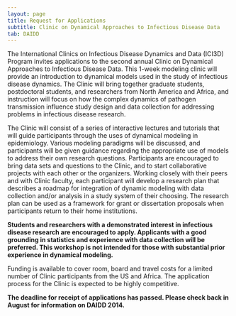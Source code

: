 ```yaml
---
layout: page
title: Request for Applications
subtitle: Clinic on Dynamical Approaches to Infectious Disease Data
tab: DAIDD
---
```


The International Clinics on Infectious Disease Dynamics and Data (ICI3D) Program invites applications to the second annual Clinic on Dynamical Approaches to Infectious Disease Data. This 1-week modeling clinic will provide an introduction to dynamical models used in the study of infectious disease dynamics. The Clinic will bring together graduate students, postdoctoral students, and researchers from North America and Africa, and instruction will focus on how the complex dynamics of pathogen transmission influence study design and data collection for addressing problems in infectious disease research.

The Clinic will consist of a series of interactive lectures and tutorials that will guide participants through the uses of dynamical modeling in epidemiology. Various modeling paradigms will be discussed, and participants will be given guidance regarding the appropriate use of models to address their own research questions. Participants are encouraged to bring data sets and questions to the Clinic, and to start collaborative projects with each other or the organizers. Working closely with their peers and with Clinic faculty, each participant will develop a research plan that describes a roadmap for integration of dynamic modeling with data collection and/or analysis in a study system of their choosing. The research plan can be used as a framework for grant or dissertation proposals when participants return to their home institutions.

**Students and researchers with a demonstrated interest in infectious disease research are encouraged to apply. Applicants with a good grounding in statistics and experience with data collection will be preferred. This workshop is not intended for those with substantial prior experience in dynamical modeling.**

Funding is available to cover room, board and travel costs for a limited number of Clinic participants from the US and Africa. The application process for the Clinic is expected to be highly competitive.

**The deadline for receipt of applications has passed. Please check back in August for information on DAIDD 2014.**
